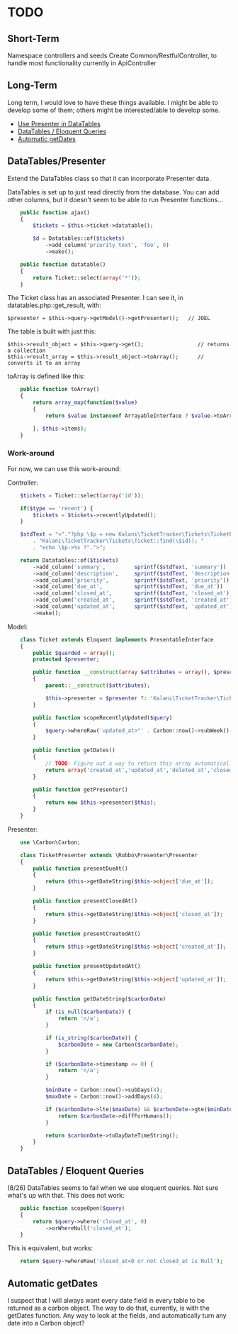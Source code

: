 TODO
===============


Short-Term
---------------
Namespace controllers and seeds
Create Common/RestfulController, to handle most functionality currently in ApiController





Long-Term
-----------------
Long term, I would love to have these things available. I might be able to develop some of them; others might be interested/able to develop some.

* [Use Presenter in DataTables](#datatable-presenter)
* [DataTables / Eloquent Queries](#datatable-eloquent)
* [Automatic getDates](#getDates)


DataTables/Presenter <a name="datatable-presenter">
-------------------------------------------------------
Extend the DataTables class so that it can incorporate Presenter data.

DataTables is set up to just read directly from the database. You can add other columns, but it doesn't seem to be able to run Presenter functions...

```php
    public function ajax()
    {
        $tickets = $this->ticket->datatable();

        $d = Datatables::of($tickets)
            ->add_column('priority_text', 'foo', 0)
            ->make();
```

```php
    public function datatable()
    {
        return Ticket::select(array('*'));
    }
```

The Ticket class has an associated Presenter. I can see it, in datatables.php::get_result, with:

    $presenter = $this->query->getModel()->getPresenter();   // JOEL

The table is built with just this:

    $this->result_object = $this->query->get();                 // returns a collection
    $this->result_array = $this->result_object->toArray();      // converts it to an array

toArray is defined like this:

```php
    public function toArray()
    {
        return array_map(function($value)
        {
            return $value instanceof ArrayableInterface ? $value->toArray() : $value;

        }, $this->items);
    }
```

### Work-around

For now, we can use this work-around:

Controller:

```php
    $tickets = Ticket::select(array('id'));

    if($type == 'recent') {
        $tickets = $tickets->recentlyUpdated();
    }

    $stdText = "<"."?php \$p = new Kalani\TicketTracker\Tickets\TicketPresenter("
        . "Kalani\TicketTracker\Tickets\Ticket::find(\$id)); "
        . "echo \$p->%s ?".">";

    return Datatables::of($tickets)
        ->add_column('summary',         sprintf($stdText, 'summary')) 
        ->add_column('description',     sprintf($stdText, 'description'))
        ->add_column('priority',        sprintf($stdText, 'priority'))
        ->add_column('due_at',          sprintf($stdText, 'due_at'))
        ->add_column('closed_at',       sprintf($stdText, 'closed_at'))
        ->add_column('created_at',      sprintf($stdText, 'created_at'))
        ->add_column('updated_at',      sprintf($stdText, 'updated_at'))
        ->make();
```

Model:

```php
    class Ticket extends Eloquent implements PresentableInterface
    {
        public $guarded = array();
        protected $presenter;

        public function __construct(array $attributes = array(), $presenter=Null)
        {
            parent::__construct($attributes);

            $this->presenter = $presenter ?: 'Kalani\TicketTracker\Tickets\TicketPresenter';
        }

        public function scopeRecentlyUpdated($query)
        {
            $query->whereRaw('updated_at>"' . Carbon::now()->subWeek()->toDateTimeString() . '"');
        }

        public function getDates()
        {
            // TODO: Figure out a way to return this array automatically
            return array('created_at','updated_at','deleted_at','closed_at','due_at');
        }

        public function getPresenter()
        {
            return new $this->presenter($this);
        }
    }
```

Presenter:

```php
    use \Carbon\Carbon;

    class TicketPresenter extends \Robbo\Presenter\Presenter
    {
        public function presentDueAt()
        {
            return $this->getDateString($this->object['due_at']);
        }

        public function presentClosedAt()
        {
            return $this->getDateString($this->object['closed_at']);
        }

        public function presentCreatedAt()
        {
            return $this->getDateString($this->object['created_at']);
        }

        public function presentUpdatedAt()
        {
            return $this->getDateString($this->object['updated_at']);
        }

        public function getDateString($carbonDate)
        {
            if (is_null($carbonDate)) {
                return 'n/a';
            }

            if (is_string($carbonDate)) {
                $carbonDate = new Carbon($carbonDate);
            }

            if ($carbonDate->timestamp <= 0) {
                return 'n/a';
            }

            $minDate = Carbon::now()->subDays(4);
            $maxDate = Carbon::now()->addDays(4);

            if ($carbonDate->lte($maxDate) && $carbonDate->gte($minDate)) {
                return $carbonDate->diffForHumans();
            }

            return $carbonDate->toDayDateTimeString();
        }
    }
```

DataTables / Eloquent Queries <a name="datatable-eloquent">
---------------------------------------------------------------

(8/26) DataTables seems to fail when we use eloquent queries. Not sure what's up with that. This does not work:

```php
    public function scopeOpen($query)
    {
        return $query->where('closed_at', 0)
            ->orWhereNull('closed_at');
    }
```

This is equivalent, but works:

```php
    return $query->whereRaw('closed_at=0 or not closed_at is Null');
```



Automatic getDates <a name="getDates">
-------------------------------------------
I suspect that I will always want every date field in every table to be returned as a carbon object. The way to do that, currently, is with the getDates function. Any way to look at the fields, and automatically turn any date into a Carbon object?

